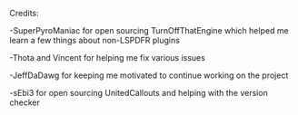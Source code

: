 Credits:

-SuperPyroManiac for open sourcing TurnOffThatEngine which helped me learn a few things about non-LSPDFR plugins

-Thota and Vincent for helping me fix various issues

-JeffDaDawg for keeping me motivated to continue working on the project

-sEbi3 for open sourcing UnitedCallouts and helping with the version checker

